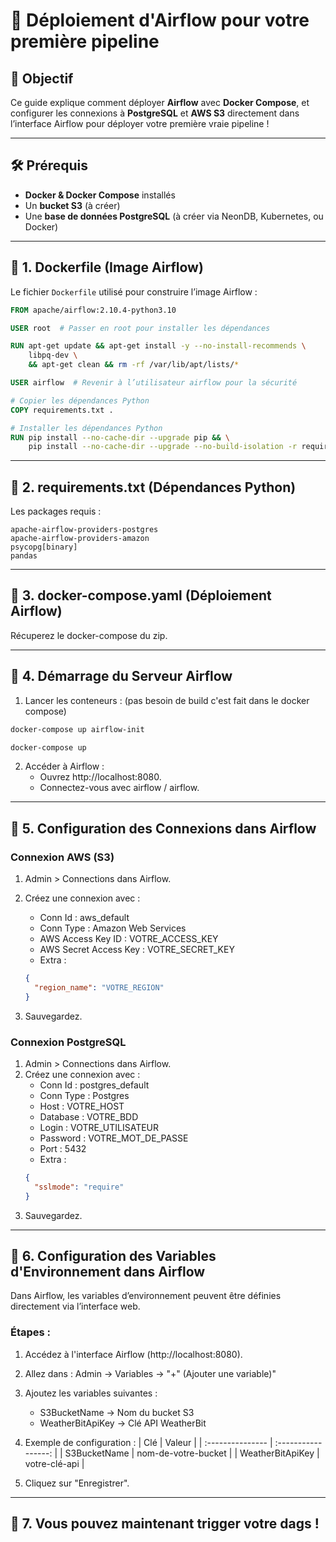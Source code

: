 # 🚀 Déploiement d'Airflow pour votre première pipeline

## 🎯 Objectif

Ce guide explique comment déployer **Airflow** avec **Docker Compose**, et configurer les connexions à **PostgreSQL** et **AWS S3** directement dans l’interface Airflow pour déployer votre première vraie pipeline !

---

## 🛠 Prérequis

- **Docker & Docker Compose** installés
- Un **bucket S3** (à créer)
- Une **base de données PostgreSQL** (à créer via NeonDB, Kubernetes, ou Docker)

---

## 📌 1. Dockerfile (Image Airflow)

Le fichier `Dockerfile` utilisé pour construire l’image Airflow :

```dockerfile
FROM apache/airflow:2.10.4-python3.10

USER root  # Passer en root pour installer les dépendances

RUN apt-get update && apt-get install -y --no-install-recommends \
    libpq-dev \
    && apt-get clean && rm -rf /var/lib/apt/lists/*

USER airflow  # Revenir à l’utilisateur airflow pour la sécurité

# Copier les dépendances Python
COPY requirements.txt .

# Installer les dépendances Python
RUN pip install --no-cache-dir --upgrade pip && \
    pip install --no-cache-dir --upgrade --no-build-isolation -r requirements.txt
```

---

## 📌 2. requirements.txt (Dépendances Python)

Les packages requis :

```
apache-airflow-providers-postgres
apache-airflow-providers-amazon
psycopg[binary]
pandas
```

---

## 📌 3. docker-compose.yaml (Déploiement Airflow)

Récuperez le docker-compose du zip.

---

## 📌 4. Démarrage du Serveur Airflow

1. Lancer les conteneurs : (pas besoin de build c'est fait dans le docker compose)

```bash
docker-compose up airflow-init
```

```bash
docker-compose up
```

2. Accéder à Airflow :
   - Ouvrez http://localhost:8080.
   - Connectez-vous avec airflow / airflow.

---

## 📌 5. Configuration des Connexions dans Airflow

### Connexion AWS (S3)

1. Admin > Connections dans Airflow.
2. Créez une connexion avec :

   - Conn Id : aws_default
   - Conn Type : Amazon Web Services
   - AWS Access Key ID : VOTRE_ACCESS_KEY
   - AWS Secret Access Key : VOTRE_SECRET_KEY
   - Extra :

   ```json
   {
     "region_name": "VOTRE_REGION"
   }
   ```

3. Sauvegardez.

### Connexion PostgreSQL

1. Admin > Connections dans Airflow.
2. Créez une connexion avec :
   - Conn Id : postgres_default
   - Conn Type : Postgres
   - Host : VOTRE_HOST
   - Database : VOTRE_BDD
   - Login : VOTRE_UTILISATEUR
   - Password : VOTRE_MOT_DE_PASSE
   - Port : 5432
   - Extra :
   ```json
   {
     "sslmode": "require"
   }
   ```
3. Sauvegardez.

---

## 📌 6. Configuration des Variables d'Environnement dans Airflow

Dans Airflow, les variables d’environnement peuvent être définies directement via l’interface web.

### Étapes :

1. Accédez à l'interface Airflow (http://localhost:8080).
2. Allez dans :
   Admin → Variables → "+" (Ajouter une variable)"
3. Ajoutez les variables suivantes :
   - S3BucketName → Nom du bucket S3
   - WeatherBitApiKey → Clé API WeatherBit
4. Exemple de configuration :
   | Clé | Valeur |
   | :--------------- | :-----------------: |
   | S3BucketName | nom-de-votre-bucket |
   | WeatherBitApiKey | votre-clé-api |

5. Cliquez sur "Enregistrer".

---

## 📌 7. Vous pouvez maintenant trigger votre dags !
